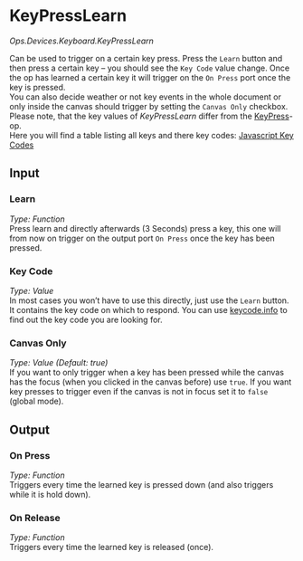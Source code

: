 # KeyPressLearn

*Ops.Devices.Keyboard.KeyPressLearn*  

Can be used to trigger on a certain key press. Press the `Learn` button and then press a certain key – you should see the `Key Code` value change.
Once the op has learned a certain key it will trigger on the `On Press` port once the key is pressed.  
You can also decide weather or not key events in the whole document or only inside the canvas should trigger by setting the `Canvas Only` checkbox.  
Please note, that the key values of *KeyPressLearn* differ from the [KeyPress](../Ops.Devices.Keyboard.KeyPress/Ops.Devices.Keyboard.KeyPress.md)-op.  
Here you will find a table listing all keys and there key codes: [Javascript Key Codes](http://www.cambiaresearch.com/articles/15/javascript-key-codes)


## Input

### Learn

*Type: Function*  
Press learn and directly afterwards (3 Seconds) press a key, this one will from now on trigger on the output port `On Press` once the key has been pressed.

### Key Code

*Type: Value*  
In most cases you won’t have to use this directly, just use the `Learn` button. It contains the key code on which to respond. You can use [keycode.info](http://keycode.info/) to find out the key code you are looking for.

### Canvas Only

*Type: Value (Default: true)*  
If you want to only trigger when a key has been pressed while the canvas has the focus (when you clicked in the canvas before) use `true`. If you want key presses to trigger even if the canvas is not in focus set it to `false` (global mode). 

## Output

### On Press

*Type: Function*  
Triggers every time the learned key is pressed down (and also triggers while it is hold down).

### On Release 

*Type: Function*  
Triggers every time the learned key is released (once).